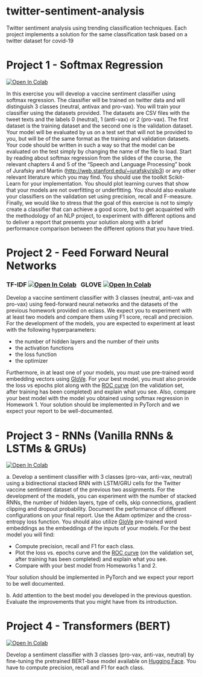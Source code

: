# twitter-sentiment-analysis
Twitter sentiment analysis using trending classification techniques. Each project implements a solution for the same classification task based on a twitter dataset for covid-19

# Project 1 - Softmax Regression 

[![Open In Colab](https://colab.research.google.com/assets/colab-badge.svg)](https://colab.research.google.com/github/OrfeasTsk/twitter-sentiment-analysis/blob/main/AI2_HW1_Softmax_Regression.ipynb)

In this exercise you will develop a vaccine sentiment classifier using softmax regression.
The classifier will be trained on twitter data and will distinguish 3 classes (neutral, antivax and pro-vax). You will train your classifier using the datasets provided. The datasets are CSV files with the tweet texts and the labels 0
(neutral), 1 (anti-vax) or 2 (pro-vax). The first dataset is the training dataset and the
second one is the validation dataset. Your model will be evaluated by us on a test set that
will not be provided to you, but will be of the same format as the training and validation
datasets. Your code should be written in such a way so that the model can be evaluated
on the test simply by changing the name of the file to load.
Start by reading about softmax regression from the slides of the course, the relevant
chapters 4 and 5 of the “Speech and Language Processing” book of Jurafsky and Martin
(http://web.stanford.edu/~jurafsky/slp3) or any other relevant literature which
you may find. You should use the toolkit Scikit-Learn for your implementation. You should plot learning
curves that show that your models are not overfitting or underfitting. You should also
evaluate your classifiers on the validation set using precision, recall and F-measure.
Finally, we would like to stress that the goal of this exercise is not to simply create a
classifier that can achieve a good score, but to get acquainted with the methodology of an
NLP project, to experiment with different options and to deliver a report that presents
your solution along with a brief performance comparison between the different options
that you have tried.

# Project 2 - Feed Forward Neural Networks

### TF-IDF [![Open In Colab](https://colab.research.google.com/assets/colab-badge.svg)](https://colab.research.google.com/github/OrfeasTsk/twitter-sentiment-analysis/blob/main/AI2_HW2_Feed_Forward_NN_TFIDF.ipynb) &nbsp; GLOVE [![Open In Colab](https://colab.research.google.com/assets/colab-badge.svg)](https://github.com/OrfeasTsk/twitter-sentiment-analysis/blob/main/AI2_HW2_Feed_Forward_NN_GLoVe.ipynb)

Develop a vaccine sentiment classifier with 3 classes (neutral, anti-vax and pro-vax) using
feed-forward neural networks and the datasets of the previous homework provided on eclass. We expect you to experiment with at least two models and compare them using
F1 score, recall and precision. For the development of the models, you are expected to
experiment at least with the following hyperparameters:
* the number of hidden layers and the number of their units
* the activation functions
* the loss function
* the optimizer

Furthermore, in at least one of your models, you must use pre-trained word embedding
vectors using [GloVe](https://nlp.stanford.edu/projects/glove).
For your best model, you must also provide the loss vs epochs plot along with the [ROC curve](https://en.wikipedia.org/wiki/Receiver_operating_characteristic)
(on the validation set, after training has been completed) and explain what you see.
Also, compare your best model with the model you obtained using softmax regression in
Homework 1. Your solution should be implemented in PyTorch and we expect your report
to be well-documented.

# Project 3 - RNNs (Vanilla RNNs & LSTMs & GRUs)
[![Open In Colab](https://colab.research.google.com/assets/colab-badge.svg)](https://colab.research.google.com/github/OrfeasTsk/twitter-sentiment-analysis/blob/main/AI2_HW3_Vanilla_LSTM_GRU_RNNs.ipynb)

a. Develop a sentiment classifier with 3 classes (pro-vax, anti-vax, neutral) using a bidirectional stacked RNN with LSTM/GRU cells for the Twitter vaccine sentiment dataset of
the previous two assignments. For the development of the models, you can experiment
with the number of stacked RNNs, the number of hidden layers, type of cells, skip connections, gradient clipping and dropout probability. Document the performance of different
configurations on your final report. Use the Adam optimizer and the cross-entropy loss
function. You should also utilize [GloVe](https://nlp.stanford.edu/projects/glove) pre-trained word embeddings as the embeddings
of the inputs of your models.
For the best model you will find:
* Compute precision, recall and F1 for each class.
* Plot the loss vs. epochs curve and the [ROC curve](https://en.wikipedia.org/wiki/Receiver_operating_characteristic) (on the validation set, after training
has been completed) and explain what you see.
* Compare with your best model from Homeworks 1 and 2.

Your solution should be implemented in PyTorch and we expect your report to be well
documented.

b. Add attention to the best model you developed in the previous question. Evaluate the
improvements that you might have from its introduction.

# Project 4 - Transformers (BERT)
[![Open In Colab](https://colab.research.google.com/assets/colab-badge.svg)](https://colab.research.google.com/github/OrfeasTsk/twitter-sentiment-analysis/blob/main/AI2_HW4_BERT.ipynb)

Develop a sentiment classifier with 3 classes (pro-vax, anti-vax, neutral) by fine-tuning the
pretrained BERT-base model available on [Hugging Face](https://huggingface.co/models). You have to compute precision, recall and F1 for each class.
